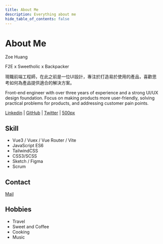 ```yaml
---
title: About Me
description: Everything about me
hide_table_of_contents: false
---
```


# About Me

Zoe Huang

F2E x Sweetholic x Backpacker

現職前端工程師，在此之前是一位UI設計，專注於打造易於使用的產品，喜歡思考如何為產品提供適合的解決方案。

Front-end engineer with over three years of experience and a strong UI/UX design foundation. Focus on making products more user-friendly, solving practical problems for products, and addressing customer pain points.

[Linkedin](https://www.linkedin.com/in/zoehuang) | [GitHub](https://github.com/typeii8) | [Twitter](https://twitter.com/typeii8) | [500px](https://500px.com/p/typeii8) 


## Skill

- Vue3 / Vuex / Vue Router / Vite
- JavaScript ES6
- TailwindCSS
- CSS3/SCSS
- Sketch / Figma
- Scrum


## Contact

[Mail](mailto:typeii8@gmail.com)

## Hobbies

- Travel
- Sweet and Coffee
- Cooking
- Music